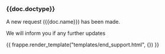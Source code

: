 <h3>{{doc.doctype}}</h3>

<p>A new request ({{doc.name}}) has been made.</p>
<p>We will inform you if any further updates</p>

{{ frappe.render_template("templates/end_support.html", {}) }}